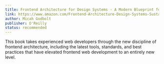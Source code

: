 ```yaml
---
title: Frontend Architecture for Design Systems - A Modern Blueprint for Scalable and Sustainable Websites
link: https://www.amazon.com/Frontend-Architecture-Design-Systems-Sustainable-ebook/dp/B01B6WS868/ref=mt_kindle#nav-subnav
author: Micah Godbolt
publisher: O'Reilly
status: recommended
---
```


This book takes experienced web developers through the new discipline of frontend architecture, including the latest tools, standards, and best practices that have elevated frontend web development to an entirely new level.